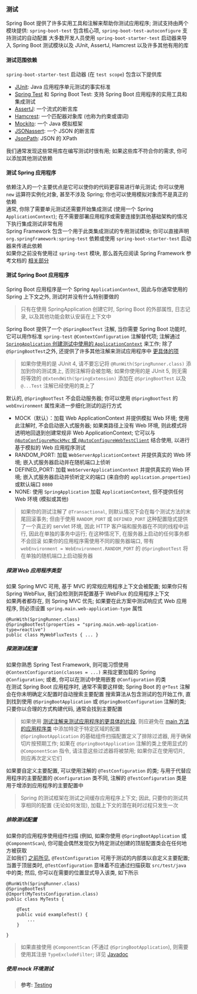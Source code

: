 ### 测试
Spring Boot 提供了许多实用工具和注解来帮助你测试应用程序; 测试支持由两个模块提供: `spring-boot-test` 包含核心项, `spring-boot-test-autoconfigure` 支持测试的自动配置
大多数开发人员使用 `spring-boot-starter-test` 启动器来导入 Spring Boot 测试模块以及 JUnit, AssertJ, Hamcrest 以及许多其他有用的库

#### 测试范围依赖
`spring-boot-starter-test` 启动器 (在 `test scope`) 包含以下提供库
- [JUnit](http://junit.org/): Java 应用程序单元测试的事实标准
- [Spring Test](https://docs.spring.io/spring/docs/5.1.5.RELEASE/spring-framework-reference/testing.html#integration-testing) 和 Spring Boot Test: 支持 Spring Boot 应用程序的实用工具和集成测试
- [AssertJ](https://joel-costigliola.github.io/assertj/): 一个流式的断言库
- [Hamcrest](http://hamcrest.org/JavaHamcrest/): 一个匹配器对象库 (也称为约束或谓词)
- [Mockito](http://mockito.org/): 一个 Java 模拟框架
- [JSONassert](https://github.com/skyscreamer/JSONassert): 一个 JSON 的断言库
- [JsonPath](https://github.com/jayway/JsonPath): JSON 的 XPath

我们通常发现这些常用库在编写测试时很有用; 如果这些库不符合你的需求, 你可以添加其他测试依赖

#### 测试 Spring 应用程序
依赖注入的一个主要优点是它可以使你的代码更容易进行单元测试; 你可以使用 `new` 运算符实例化对象, 甚至不涉及 Spring; 你也可以使用模拟对象而不是真正的依赖  
通常, 你除了需要单元测试还需要开始集成测试 (使用一个 Spring `ApplicationContext`); 在不需要部署应用程序或需要连接到其他基础架构的情况下执行集成测试非常有用  
Spring Framework 包含一个用于此类集成测试的专用测试模块; 你可以直接声明 `org.springframework:spring-test` 依赖或使用 `spring-boot-starter-test` 启动器来传递此依赖  
如果你之前没有使用过 `spring-test` 模块, 那么首先应阅读 Spring Framework 参考文档的 [相关部分](https://docs.spring.io/spring/docs/5.1.5.RELEASE/spring-framework-reference/testing.html#testing)

#### 测试 Spring Boot 应用程序
Spring Boot 应用程序是一个 Spring `ApplicationContext`, 因此与你通常使用的 Spring 上下文之外, 测试时并没有什么特别要做的
>只有在使用 SpringApplication 创建它时, Spring Boot 的外部属性, 日志记录, 以及其他功能会默认安装在上下文中

Spring Boot 提供了一个 `@SpringBootTest` 注解, 当你需要 Spring Boot 功能时, 它可以用作标准 `spring-test` `@ContextConfiguration` 注解替代项; 注解通过 [`SpringApplication` 创建测试中使用的 `ApplicationContext`](https://docs.spring.io/spring-boot/docs/2.1.3.RELEASE/reference/htmlsingle/#boot-features-testing-spring-boot-applications-detecting-config) 来工作; 除了 `@SpringBootTest`之外, 还提供了许多其他注解来测试应用程序中 [更具体的项](https://docs.spring.io/spring-boot/docs/2.1.3.RELEASE/reference/htmlsingle/#boot-features-testing-spring-boot-applications-testing-autoconfigured-tests)
>如果你使用的是 JUnit 4, 请不要忘记将 `@RunWith(SpringRunner.class)` 添加到你的测试类上, 否则注解将会被忽略; 如果你使用的是 JUnit 5, 则无需将等效的 `@ExtendWith(SpringExtension)` 添加在 `@SpringBootTest` 以及 `@...Test` 注解已经使用的类上了

默认的, `@SpringBootTest` 不会启动服务器; 你可以使用 `@SpringBootTest` 的 `webEnvironment` 属性来进一步细化测试的运行方式
- MOCK（默认）：加载 Web ApplicationContext 并提供模拟 Web 环境; 使用此注解时, 不会启动嵌入式服务器; 如果类路径上没有 Web 环境, 则此模式将透明地回退到创建常规非 Web ApplicationContext; 它可以与 [`@AutoConfigureMockMvc` 或 `@AutoConfigureWebTestClient`](https://docs.spring.io/spring-boot/docs/2.1.3.RELEASE/reference/htmlsingle/#boot-features-testing-spring-boot-applications-testing-with-mock-environment) 结合使用, 以进行基于模拟的 Web 应用程序测试
- RANDOM_PORT: 加载 `WebServerApplicationContext` 并提供真实的 Web 环境; 嵌入式服务器启动并在随机端口上侦听
- DEFINED_PORT: 加载 `WebServerApplicationContext` 并提供真实的 Web 环境; 嵌入式服务器启动并侦听定义的端口 (来自你的 `application.properties`) 或默认端口 `8080`
- NONE: 使用 `SpringApplication` 加载 `ApplicationContext`, 但不提供任何 Web 环境 (模拟或其他)

>如果你的测试注解了 `@Transactional`, 则默认情况下会在每个测试方法的末尾回滚事务; 但由于使用 `RANDOM_PORT` 或 `DEFINED_PORT` 这种配置隐式提供了一个真正的 servlet 环境, 因此 HTTP 客户端和服务器在不同的线程中运行, 因此在单独的事务中运行; 在这种情况下, 在服务器上启动的任何事务都不会回滚
>如果你的应用程序需使用不同的服务器端口, 带有 `webEnvironment = WebEnvironment.RANDOM_PORT` 的 `@SpringBootTest` 将在单独的随机端口上启动服务器

##### 探测 Web 应用程序类型
如果 Spring MVC 可用, 基于 MVC 的常规应用程序上下文会被配置; 如果你只有 Spring WebFlux, 我们会检测到并配置基于 WebFlux 的应用程序上下文  
如果两者都存在, 则 Spring MVC 优先; 如果要在此方案中测试响应式 Web 应用程序, 则必须设置 `spring.main.web-application-type` 属性
```
@RunWith(SpringRunner.class)
@SpringBootTest(properties = "spring.main.web-application-type=reactive")
public class MyWebFluxTests { ... }
```

##### 探测测试配置
如果你熟悉 Spring Test Framework, 则可能习惯使用 `@ContextConfiguration(classes = ...)` 来指定要加载的 Spring `@Configuration`; 或者, 你可以在测试中使用嵌套 `@Configuration` 的类  
在测试 Spring Boot 应用程序时, 通常不需要这样做; Spring Boot 的 `@*Test` 注解会在你未明确定义配置时自动搜索主要配置
搜索算法从包含测试的包开始工作, 直到找到使用 `@SpringBootApplication` 或 `@SpringBootConfiguration` 注解的类; 只要你以合理的方式构建代码, 通常会找到主要配置
>如果使用 [测试注解来测试应用程序的更具体的片段](https://docs.spring.io/spring-boot/docs/2.1.3.RELEASE/reference/htmlsingle/#boot-features-testing-spring-boot-applications-testing-autoconfigured-tests), 则应避免在 [main 方法的应用程序类](https://docs.spring.io/spring-boot/docs/2.1.3.RELEASE/reference/htmlsingle/#boot-features-testing-spring-boot-applications-testing-user-configuration) 中添加特定于特定区域的配置  
`@SpringBootApplication` 的基础组件扫描配置定义了排除过滤器, 用于确保切片按预期工作; 如果在 `@SpringBootApplication` 注解的类上使用显式的 `@ComponentScan` 指令, 请注意这些过滤器将被禁用; 如果你正在使用切片, 则应再次定义它们

如果要自定义主要配置, 可以使用注解的 `@TestConfiguration` 的类; 与用于代替应用程序的主要配置的 `@Configuration` 类不同, 注解的 `@TestConfiguration` 类是用于增添到应用程序的主要配置中
> Spring 的测试框架在测试之间缓存应用程序上下文; 因此, 只要你的测试共享相同的配置 (无论如何发现), 加载上下文的潜在耗时过程只发生一次

##### 排除测试配置
如果你的应用程序使用组件扫描 (例如, 如果你使用 `@SpringBootApplication` 或 `@ComponentScan`), 你可能会偶然发现仅为特定测试创建的顶层配置类会在任何地方被获取  
正如我们 [之前所见](https://docs.spring.io/spring-boot/docs/2.1.3.RELEASE/reference/htmlsingle/#boot-features-testing-spring-boot-applications-detecting-config), `@TestConfiguration` 可用于测试的内部类以自定义主要配置; 当置于顶层类时, `@TestConfiguration` 意味着不应通过扫描获取 `src/test/java` 中的类; 然后, 你可以在需要的位置显式导入该类, 如下所示
```
@RunWith(SpringRunner.class)
@SpringBootTest
@Import(MyTestsConfiguration.class)
public class MyTests {

	@Test
	public void exampleTest() {
		...
	}

}
```
>如果直接使用  `@ComponentScan` (不通过 `@SpringBootApplication`), 则需要使用其注册 `TypeExcludeFilter`; 详见 [Javadoc](https://docs.spring.io/spring-boot/docs/2.1.3.RELEASE/api/org/springframework/boot/context/TypeExcludeFilter.html)

##### 使用 mock 环境测试











>**参考:**
[Testing](https://docs.spring.io/spring-boot/docs/2.1.3.RELEASE/reference/htmlsingle/#boot-features-testing)
